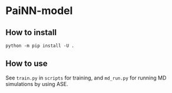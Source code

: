 # PaiNN-model
## How to install
```
python -m pip install -U .
```

## How to use
See `train.py` in `scripts` for training, and `md_run.py` for running MD simulations by using ASE.
